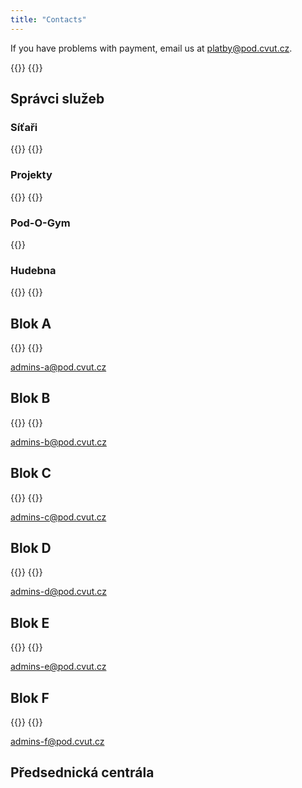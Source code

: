 ```yaml
---
title: "Contacts"
---
```

If you have problems with payment, email us at <platby@pod.cvut.cz>.

{{<contact index="chairman" role="Předseda">}}
{{<contact index="vice_chairman" role="Místopředsedkyně">}}

## Správci služeb
### Síťaři

{{<contact index="system_admin" role="Správce systémů">}}
{{<contact index="network_admin" role="Správce sítě">}}

### Projekty

{{<contact index="project_admin" role="Správce projektů">}}
{{<contact index="project_admin_deputy" role="Zástupce správce projektů">}}

### Pod-O-Gym

{{<contact index="gym_admin" role="Správce Pod-O-Gym">}}

### Hudebna

{{<contact index="music_room_admin" role="Správce hudebny">}}
{{<contact index="music_room_admin_deputy" role="Zástupce správce hudebny">}}

## Blok A

{{<contact index="blok_a_admin" role="Správce bloku A">}}
{{<contact index="blok_a_admin_deputy" role="Zástupce správce bloku A">}}

<admins-a@pod.cvut.cz>

## Blok B

{{<contact index="blok_b_admin" role="Správce bloku B">}}
{{<contact index="blok_b_admin_deputy" role="Zástupce správce bloku B">}}

<admins-b@pod.cvut.cz>

## Blok C

{{<contact index="blok_c_admin" role="Správce bloku C">}}
{{<contact index="blok_c_admin_deputy" role="Zástupce správce bloku C">}}

<admins-c@pod.cvut.cz>

## Blok D

{{<contact index="blok_d_admin" role="Správce bloku D">}}
{{<contact index="blok_d_admin_deputy" role="Zástupce správce bloku D">}}

<admins-d@pod.cvut.cz>

## Blok E

{{<contact index="blok_e_admin" role="Správce bloku E">}}
{{<contact index="blok_e_admin_deputy" role="Zástupce správce bloku E">}}

<admins-e@pod.cvut.cz>

## Blok F

{{<contact index="blok_f_admin" role="Správce bloku F">}}
{{<contact index="blok_f_admin_deputy" role="Zástupce správce bloku F">}}

<admins-f@pod.cvut.cz>

## Předsednická centrála